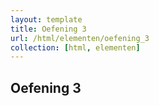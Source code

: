 ```yaml
---
layout: template
title: Oefening 3
url: /html/elementen/oefening_3
collection: [html, elementen]
---
```


## Oefening 3